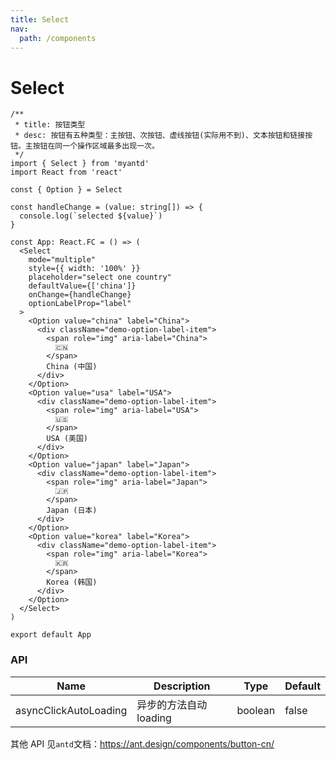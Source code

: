 ```yaml
---
title: Select
nav:
  path: /components
---
```


# Select

```tsx
/**
 * title: 按钮类型
 * desc: 按钮有五种类型：主按钮、次按钮、虚线按钮(实际用不到)、文本按钮和链接按钮。主按钮在同一个操作区域最多出现一次。
 */
import { Select } from 'myantd'
import React from 'react'

const { Option } = Select

const handleChange = (value: string[]) => {
  console.log(`selected ${value}`)
}

const App: React.FC = () => (
  <Select
    mode="multiple"
    style={{ width: '100%' }}
    placeholder="select one country"
    defaultValue={['china']}
    onChange={handleChange}
    optionLabelProp="label"
  >
    <Option value="china" label="China">
      <div className="demo-option-label-item">
        <span role="img" aria-label="China">
          🇨🇳
        </span>
        China (中国)
      </div>
    </Option>
    <Option value="usa" label="USA">
      <div className="demo-option-label-item">
        <span role="img" aria-label="USA">
          🇺🇸
        </span>
        USA (美国)
      </div>
    </Option>
    <Option value="japan" label="Japan">
      <div className="demo-option-label-item">
        <span role="img" aria-label="Japan">
          🇯🇵
        </span>
        Japan (日本)
      </div>
    </Option>
    <Option value="korea" label="Korea">
      <div className="demo-option-label-item">
        <span role="img" aria-label="Korea">
          🇰🇷
        </span>
        Korea (韩国)
      </div>
    </Option>
  </Select>
)

export default App
```

### API

| Name                  | Description            | Type    | Default |
| --------------------- | ---------------------- | ------- | ------- |
| asyncClickAutoLoading | 异步的方法自动 loading | boolean | false   |

其他 API 见`antd`文档：https://ant.design/components/button-cn/

